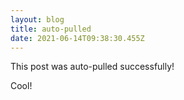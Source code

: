 ```yaml
---
layout: blog
title: auto-pulled
date: 2021-06-14T09:38:30.455Z
---
```

This post was auto-pulled successfully!

Cool!
